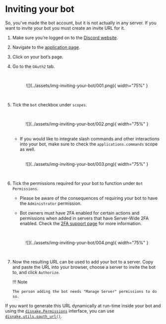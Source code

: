 # Inviting your bot

So, you've made the bot account, but it is not actually in any server. If you want to invite your bot you must create an
invite URL for it.

1.  Make sure you’re logged on to the [Discord website][discord-page].

2.  Navigate to the [application page][discord-app-page].

3.  Click on your bot’s page.

4.  Go to the `OAuth2` tab.

    <!-- prettier-ignore -->
    <br>
    <p align = "center">
        ![](../assets/img-inviting-your-bot/001.png){ width="75%" }
    </p>
    <br>

5.  Tick the `bot` checkbox under `scopes`.

    <!-- prettier-ignore -->
    <br>
    <p align = "center">
        ![](../assets/img-inviting-your-bot/002.png){ width="75%" }
    </p>
    <br>

    -   If you would like to integrate slash commands and other interactions into your bot, make sure to check the
        `applications.commands` scope as well.

    <!-- prettier-ignore -->
    <br>
    <p align = "center">
        ![](../assets/img-inviting-your-bot/003.png){ width="75%" }
    </p>
    <br>

6.  Tick the permissions required for your bot to function under `Bot Permissions`.

    -   Please be aware of the consequences of requiring your bot to have the `Administrator` permission.

    -   Bot owners must have 2FA enabled for certain actions and permissions when added in servers that have Server-Wide
        2FA enabled. Check the [2FA support page][discord-2fa-page] for more information.

    <!-- prettier-ignore -->
    <br>
    <p align = "center">
        ![](../assets/img-inviting-your-bot/004.png){ width="75%" }
    </p>
    <br>

7.  Now the resulting URL can be used to add your bot to a server. Copy and paste the URL into your browser, choose a
    server to invite the bot to, and click `Authorize`.

    !!! Note

        The person adding the bot needs "Manage Server" permissions to do so.

If you want to generate this URL dynamically at run-time inside your bot and using the
[`disnake.Permissions`]({{disnakedocs}}/api.html#disnake.Permissions) interface, you can use
[`disnake.utils.oauth_url()`]({{disnakedocs}}/api.html#disnake.utils.oauth_url).

[discord-page]: https://www.discord.com
[discord-app-page]: https://discord.com/developers/applications
[discord-2fa-page]: https://support.discord.com/hc/en-us/articles/219576828-Setting-up-Two-Factor-Authentication
